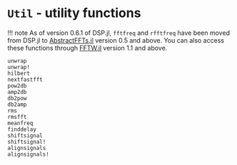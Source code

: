 # `Util` - utility functions

!!! note
    As of version 0.6.1 of DSP.jl, `fftfreq` and `rfftfreq` have been moved from
    DSP.jl to [AbstractFFTs.jl](https://github.com/JuliaMath/AbstractFFTs.jl)
    version 0.5 and above. You can also access these functions through
    [FFTW.jl](https://github.com/JuliaMath/FFTW.jl) version 1.1 and above.

```@docs
unwrap
unwrap!
hilbert
nextfastfft
pow2db
amp2db
db2pow
db2amp
rms
rmsfft
meanfreq
finddelay
shiftsignal
shiftsignal!
alignsignals
alignsignals!
```
